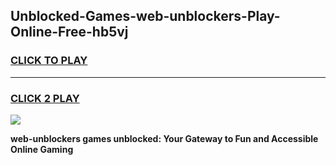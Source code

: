 
## Unblocked-Games-web-unblockers-Play-Online-Free-hb5vj
<h3>
<a href="https://premium76.site?title=web-unblockers&ref=26A">CLICK TO PLAY</a></h3>
<hr>

<h3>
<a href="https://premium76.site?title=web-unblockers&ref=26A">CLICK 2 PLAY</a>
  
</h3>

<a href="https://premium76.site?title=web-unblockers&ref=26A"><img src="https://clearcache.store/games.png"></a>


**web-unblockers games unblocked: Your Gateway to Fun and Accessible Online Gaming**
